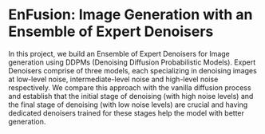 # EnFusion: Image Generation with an Ensemble of Expert Denoisers
In this project, we build an Ensemble of Expert Denoisers for Image generation using DDPMs (Denoising Diffusion Probabilistic Models). Expert Denoisers comprise of three models, each specializing in denoising images at low-level noise, intermediate-level noise and high-level noise respectively. We compare this approach with the vanilla diffusion process and establish that the initial stage of denoising (with high noise levels) and the final stage of denoising (with low noise levels) are crucial and having dedicated denoisers trained for these stages help the model with better generation.

